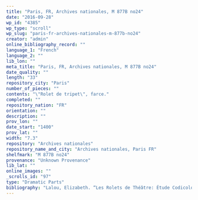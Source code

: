 ```yaml
---
title: "Paris, FR, Archives nationales, M 877B no24"
date: "2016-09-28"
wp_id: "4385"
wp_type: "scroll"
wp_slug: "paris-fr-archives-nationales-m-877b-no24"
creator: "admin"
online_bibliography_record: ""
language_1: "French"
language_2: ""
lib_lon: ""
meta_title: "Paris, FR, Archives nationales, M 877B no24"
date_quality: ""
length: "33"
repository_city: "Paris"
number_of_pieces: ""
contents: "\"Rolet de tripet\", farce."
completed: ""
repository_nation: "FR"
orientation: ""
description: ""
prov_lon: ""
date_start: "1400"
prov_lat: ""
width: "7.3"
repository: "Archives nationales"
repository_name_and_city: "Archives nationales, Paris FR"
shelfmark: "M 877B no24"
provenance: "Unknown Provenance"
lib_lat: ""
online_images: ""
_scrolls_id: "97"
type: "Dramatic Parts"
bibliography: "Lalou, Elizabeth. “Les Rolets de Théâtre: Étude Codicologique.” In Actes Du 115e Congrès National Des Sociétés Savantes, Avignon, 1990, 51–71. Paris: Editions du CTHS, 1991. p. 63-4<br/> Samaran, C., ed. “Fragments de Manuscrits Latins et Français Du Moyen Age.” Romania 51 (1925): 191–195."
---
```



